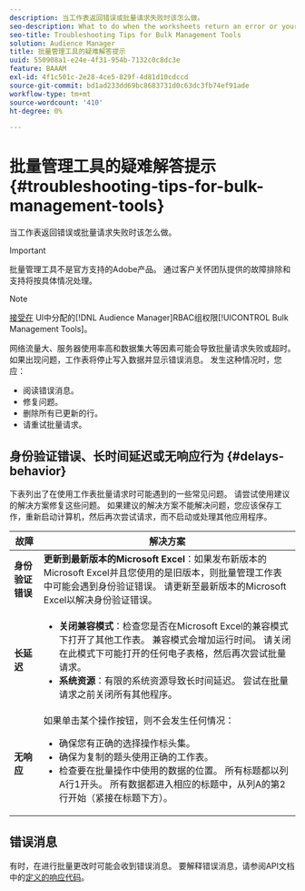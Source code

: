 ```yaml
---
description: 当工作表返回错误或批量请求失败时该怎么做。
seo-description: What to do when the worksheets return an error or your bulk request fails.
seo-title: Troubleshooting Tips for Bulk Management Tools
solution: Audience Manager
title: 批量管理工具的疑难解答提示
uuid: 550908a1-e24e-4f31-954b-7132c0c8dc3e
feature: BAAAM
exl-id: 4f1c501c-2e28-4ce5-829f-4d81d10cdccd
source-git-commit: bd1ad233dd69bc8683731d0c63dc3fb74ef91ade
workflow-type: tm+mt
source-wordcount: '410'
ht-degree: 0%

---
```


# 批量管理工具的疑难解答提示{#troubleshooting-tips-for-bulk-management-tools}

当工作表返回错误或批量请求失败时该怎么做。

>[!IMPORTANT]
>
>批量管理工具不是官方支持的Adobe产品。 通过客户关怀团队提供的故障排除和支持将按具体情况处理。

<!-- 

<p>r_bulk_troubleshoot.xml </p>

 -->

>[!NOTE]
>
>[接受在](../../features/administration/administration-overview.md) UI中分配的[!DNL Audience Manager]RBAC组权限[!UICONTROL Bulk Management Tools]。

网络流量大、服务器使用率高和数据集大等因素可能会导致批量请求失败或超时。 如果出现问题，工作表将停止写入数据并显示错误消息。 发生这种情况时，您应：

* 阅读错误消息。
* 修复问题。
* 删除所有已更新的行。
* 请重试批量请求。

## 身份验证错误、长时间延迟或无响应行为 {#delays-behavior}

下表列出了在使用工作表批量请求时可能遇到的一些常见问题。 请尝试使用建议的解决方案修复这些问题。 如果建议的解决方案不能解决问题，您应该保存工作，重新启动计算机，然后再次尝试请求，而不启动或处理其他应用程序。

<table id="table_AC6FB99402214A4EAC6E709465BB67AF"> 
 <thead> 
  <tr> 
   <th colname="col1" class="entry"> 故障 </th> 
   <th colname="col2" class="entry"> 解决方案 </th> 
  </tr> 
 </thead>
 <tbody> 
  <tr> 
   <td colname="col1"> <b>身份验证错误</b> </td> 
   <td colname="col2"> 
    <b>更新到最新版本的Microsoft Excel</b>：如果发布新版本的Microsoft Excel并且您使用的是旧版本，则批量管理工作表中可能会遇到身份验证错误。 请更新至最新版本的Microsoft Excel以解决身份验证错误。
</td> 
  </tr> 
  <tr> 
   <td colname="col1"> <b>长延迟</b> </td> 
   <td colname="col2"> 
    <ul id="ul_AA6F414024B2475AB1C0B46DC3FF0B36"> 
     <li id="li_ECC83AC39D7142519AA9A223DB8FCF23"> <b>关闭兼容模式</b>：检查您是否在Microsoft Excel的兼容模式下打开了其他工作表。 兼容模式会增加运行时间。 请关闭在此模式下可能打开的任何电子表格，然后再次尝试批量请求。 </li> 
     <li id="li_234BFCF563234DE198884F33AB75280D"> <b>系统资源</b>：有限的系统资源导致长时间延迟。 尝试在批量请求之前关闭所有其他程序。 </li> 
    </ul> </td> 
  </tr> 
  <tr> 
   <td colname="col1"> <b>无响应</b> </td> 
   <td colname="col2">如果单击某个操作按钮，则不会发生任何情况： 
    <ul id="ul_142E63CDD556414AB639E51734FEDBCF"> 
     <li id="li_DBB6C819603D46B5AECC9C854FDAFDF1">确保您有正确的选择操作标头集。 </li> 
     <li id="li_391C9031907A4085BDAD42054960045C">确保为复制的题头使用正确的工作表。 </li> 
     <li id="li_76A7241989204933858621FAAB5C3408">检查要在批量操作中使用的数据的位置。 所有标题都以列A行1开头。 所有数据都进入相应的标题中，从列A的第2行开始（紧接在标题下方）。 </li> 
    </ul> </td> 
  </tr> 
 </tbody> 
</table>

## 错误消息

有时，在进行批量更改时可能会收到错误消息。 要解释错误消息，请参阅API文档中的[定义的响应代码](/help/using/api/rest-api-main/aam-api-getting-started.md)。
